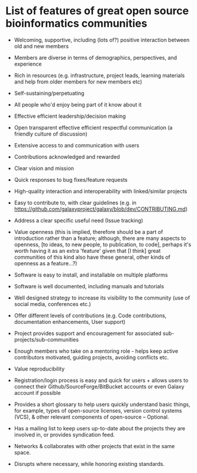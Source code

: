 # List of features of great open source bioinformatics communities

- Welcoming, supportive, including (lots of?) positive interaction between old and new members

- Members are diverse in terms of demographics, perspectives, and experience

- Rich in resources (e.g. infrastructure, project leads, learning materials and help from older members for new members etc)

- Self-sustaining/perpetuating

- All people who'd enjoy being part of it know about it

- Effective efficient leadership/decision making

- Open transparent effective efficient respectful communication (a friendly culture of discussion)

- Extensive access to and communication with users

- Contributions acknowledged and rewarded

- Clear vision and mission

- Quick responses to bug fixes/feature requests

- High-quality interaction and interoperability with linked/similar projects

- Easy to contribute to, with clear guidelines (e.g. in https://github.com/galaxyproject/galaxy/blob/dev/CONTRIBUTING.md) 

- Address a clear specific useful need (Issue tracking)

- Value openness (this is implied, therefore should be a part of introduction rather than a feature; <Aidan>although, there are many aspects to openness, [to ideas, to new people, to publication, to code], perhaps it's worth having it as an extra 'feature' given that [I think] great communities of this kind also have these general, other kinds of openness as a feature...?</Aidan>)

- Software is easy to install, and installable on multiple platforms

- Software is well documented, including manuals and tutorials

- Well designed strategy to increase its visibility to the community (use of social media, conferences etc.)

- Offer different levels of contributions (e.g. Code contributions, documentation enhancements, User support)

- Project provides support and encouragement for associated sub-projects/sub-communities

- Enough members who take on a mentoring role - helps keep active contributors motivated, guiding projects, avoiding conflicts etc.

- Value reproducibility

- Registration/login process is easy and quick for users + allows users to connect their Github/SourceForge/BitBucket accounts or even Galaxy account if possible

- Provides a short glossary to help users quickly understand basic things, for example, types of open-source licenses, version control systems (VCS), & other relevant components of open-source – Optional.

- Has a mailing list to keep users up-to-date about the projects they are involved in, or provides syndication feed.

- Networks & collaborates with other projects that exist in the same space.

- Disrupts where necessary, while honoring existing standards.
